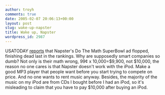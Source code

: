 ```yaml
---
author: troyh
comments: true
date: 2005-02-07 20:06:13+00:00
layout: post
slug: wake-up-napster
title: Wake up, Napster
wordpress_id: 2987
---
```


USATODAY [reports](http://www.usatoday.com/money/advertising/admeter/2005-ad-meter-results-chart.htm) that Napster's Do The Math SuperBowl ad flopped, finishing dead last in the rankings. Why are supposedly smart companies so dumb? Not only is their math wrong, 99¢ x 10,000=$9,900, not $10,000, the reason no one cares is that Napster doesn't work with the iPod. Make a good MP3 player that people want before you start trying to compete on price. And no one wants to rent music anyway. Besides, the majority of the music on my iPod are from CDs I bought before I had an iPod, so it's misleading to claim that you have to pay $10,000 after buying an iPod.
